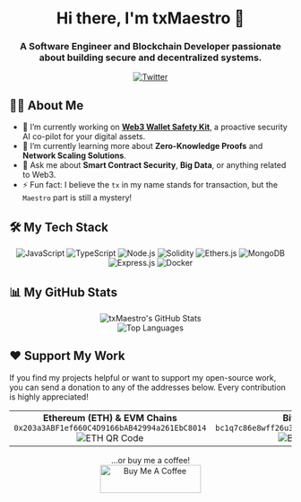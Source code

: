 <div align="center">
  <h1>Hi there, I'm txMaestro 👋</h1>
  <h3>A Software Engineer and Blockchain Developer passionate about building secure and decentralized systems.</h3>
  <p>
    <a href="https://twitter.com/txMaestro" target="_blank">
      <img src="https://img.shields.io/badge/Twitter-1DA1F2?style=for-the-badge&logo=twitter&logoColor=white" alt="Twitter"/>
    </a>
  </p>
</div>

## 👨‍💻 About Me

- 🔭 I’m currently working on **[Web3 Wallet Safety Kit](https://github.com/txMaestro/web3safetykit)**, a proactive security AI co-pilot for your digital assets.
- 🌱 I’m currently learning more about **Zero-Knowledge Proofs** and **Network Scaling Solutions**.
- 💬 Ask me about **Smart Contract Security**, **Big Data**, or anything related to Web3.
- ⚡ Fun fact: I believe the `tx` in my name stands for transaction, but the `Maestro` part is still a mystery!

## 🛠️ My Tech Stack

<p align="center">
  <img src="https://img.shields.io/badge/JavaScript-F7DF1E?style=for-the-badge&logo=javascript&logoColor=black" alt="JavaScript"/>
  <img src="https://img.shields.io/badge/TypeScript-3178C6?style=for-the-badge&logo=typescript&logoColor=white" alt="TypeScript"/>
  <img src="https://img.shields.io/badge/Node.js-339933?style=for-the-badge&logo=nodedotjs&logoColor=white" alt="Node.js"/>
  <img src="https://img.shields.io/badge/Solidity-363636?style=for-the-badge&logo=solidity&logoColor=white" alt="Solidity"/>
  <img src="https://img.shields.io/badge/Ethers.js-2C2C37?style=for-the-badge&logo=ethereum&logoColor=white" alt="Ethers.js"/>
  <img src="https://img.shields.io/badge/MongoDB-47A248?style=for-the-badge&logo=mongodb&logoColor=white" alt="MongoDB"/>
  <img src="https://img.shields.io/badge/Express.js-000000?style=for-the-badge&logo=express&logoColor=white" alt="Express.js"/>
  <img src="https://img.shields.io/badge/Docker-2496ED?style=for-the-badge&logo=docker&logoColor=white" alt="Docker"/>
</p>

## 📊 My GitHub Stats

<p align="center">
  <img src="https://github-readme-stats.vercel.app/api?username=txMaestro&show_icons=true&theme=dracula&include_all_commits=true&count_private=true" alt="txMaestro's GitHub Stats"/>
  <br/>
  <img src="https://github-readme-stats.vercel.app/api/top-langs/?username=txMaestro&layout=compact&theme=dracula" alt="Top Languages"/>
</p>

## ❤️ Support My Work

If you find my projects helpful or want to support my open-source work, you can send a donation to any of the addresses below. Every contribution is highly appreciated!

<table>
  <tr>
    <td align="center">
      <b>Ethereum (ETH) & EVM Chains</b><br/>
      <code>0x203a3ABF1ef660C4D9166bAB42994a261EbC8014</code><br/>
      <img src="https://api.qrserver.com/v1/create-qr-code/?size=150x150&data=0x203a3ABF1ef660C4D9166bAB42994a261EbC8014" alt="ETH QR Code"/>
    </td>
    <td align="center">
      <b>Bitcoin (BTC)</b><br/>
      <code>bc1q7c86e8wff26u3k3hkv4c9a3yljr3xr804nsmq2</code><br/>
      <img src="https://api.qrserver.com/v1/create-qr-code/?size=150x150&data=bc1q7c86e8wff26u3k3hkv4c9a3yljr3xr804nsmq2" alt="BTC QR Code"/>
    </td>
  </tr>
</table>

<p align="center">
  ...or buy me a coffee!
  <br/>
  <a href="https://www.buymeacoffee.com/txMaestro" target="_blank">
    <img src="https://cdn.buymeacoffee.com/buttons/v2/default-yellow.png" alt="Buy Me A Coffee" style="height: 50px !important;width: 180px !important;" >
  </a>
</p>
